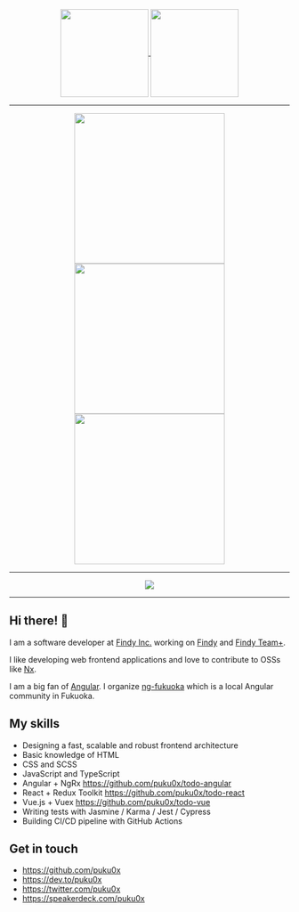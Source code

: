 <div align="center">
  <a href="https://github.com/anuraghazra/github-readme-stats">
    <img src="https://github-readme-stats-sooty-chi-88.vercel.app//api?username=puku0x&show_icons=true&count_private=true&line_height=20" height="158px" align="center" />
  </a>
  <a href="https://github.com/anuraghazra/github-readme-stats">
    <img src="https://github-readme-stats-sooty-chi-88.vercel.app//api/top-langs/?username=puku0x&layout=compact" height="158px" align="center" />
  </a>
</div>

---

<div align="center">
  <a href="https://github.com/vn7n24fzkq/github-profile-summary-cards">
    <img src="https://github-profile-summary-cards.vercel.app/api/cards/repos-per-language?username=puku0x&theme=default" width="270px" align="center" />
  </a>
  <a href="https://github.com/vn7n24fzkq/github-profile-summary-cards">
    <img src="https://github-profile-summary-cards.vercel.app/api/cards/most-commit-language?username=puku0x&theme=default" width="270px" align="center" />
  </a>
  <a href="https://github.com/vn7n24fzkq/github-profile-summary-cards">
    <img src="https://github-profile-summary-cards.vercel.app/api/cards/productive-time?username=puku0x&theme=default&utcOffset=8" width="270px" align="center" />
  </a>
</div>

---

<div align="center">
  <a href="https://github.com/ryo-ma/github-profile-trophy">
    <img src="https://github-profile-trophy.vercel.app/?username=puku0x&column=8&no-frame=true&margin-w=5" align="center" />
  </a>
</div>

---

## Hi there! 👋

I am a software developer at [Findy Inc.](https://findy.co.jp/) working on [Findy](https://findy-code.io/) and [Findy Team+](https://findy-team.io/).

I like developing web frontend applications and love to contribute to OSSs like [Nx](https://nx.dev/).

I am a big fan of [Angular](https://angular.io/). I organize [ng-fukuoka](https://ng-fukuoka.angular.jp/) which is a local Angular community in Fukuoka.

## My skills

- Designing a fast, scalable and robust frontend architecture
- Basic knowledge of HTML
- CSS and SCSS
- JavaScript and TypeScript
- Angular + NgRx
  https://github.com/puku0x/todo-angular
- React + Redux Toolkit
  https://github.com/puku0x/todo-react
- Vue.js + Vuex
  https://github.com/puku0x/todo-vue
- Writing tests with Jasmine / Karma / Jest / Cypress
- Building CI/CD pipeline with GitHub Actions

## Get in touch

- https://github.com/puku0x
- https://dev.to/puku0x
- https://twitter.com/puku0x
- https://speakerdeck.com/puku0x
